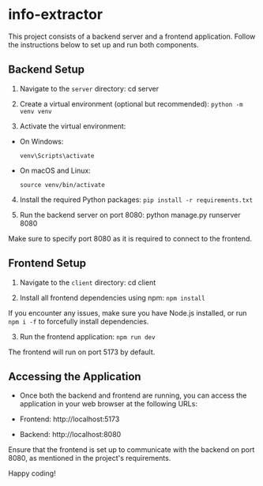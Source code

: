 # info-extractor

This project consists of a backend server and a frontend application. Follow the instructions below to set up and run both components.

## Backend Setup

1. Navigate to the `server` directory:
cd server

2. Create a virtual environment (optional but recommended):
```python -m venv venv```

3. Activate the virtual environment:
- On Windows:
  ```
  venv\Scripts\activate
  ```
- On macOS and Linux:
  ```
  source venv/bin/activate
  ```

4. Install the required Python packages:
```pip install -r requirements.txt```

5. Run the backend server on port 8080:
python manage.py runserver 8080


Make sure to specify port 8080 as it is required to connect to the frontend.

## Frontend Setup

1. Navigate to the `client` directory:
cd client

2. Install all frontend dependencies using npm:
```npm install```

If you encounter any issues, make sure you have Node.js installed, or run `npm i -f` to forcefully install dependencies.

3. Run the frontend application:
```npm run dev```

The frontend will run on port 5173 by default.

## Accessing the Application

- Once both the backend and frontend are running, you can access the application in your web browser at the following URLs:

- Frontend: http://localhost:5173
- Backend: http://localhost:8080

Ensure that the frontend is set up to communicate with the backend on port 8080, as mentioned in the project's requirements.

Happy coding!
